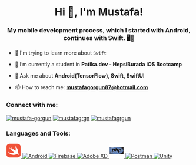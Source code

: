 <h1 align="center"> Hi 👋, I'm Mustafa! </h1>
<h3 align="center">My mobile development process, which I started with Android, continues with Swift. 🖥📲</h3>

- 🔭 I'm trying to learn more about `Swift`

- 🌱 I’m currently a student in **Patika.dev - HepsiBurada iOS Bootcamp**

- 💬 Ask me about **Android(TensorFlow), Swift, SwiftUI**

- 📫 How to reach me:  **mustafagorgun87@hotmail.com**

<h3 align="left">Connect with me:</h3>
<p align="left">
<a href="https://linkedin.com/in/mustafa-gorgun" target="blank"><img align="center" src="https://raw.githubusercontent.com/rahuldkjain/github-profile-readme-generator/master/src/images/icons/Social/linked-in-alt.svg" alt="mustafa-gorgun" height="30" width="40" /></a>
<a href="https://twitter.com/mustafagrgun" target="blank"><img align="center" src="https://raw.githubusercontent.com/rahuldkjain/github-profile-readme-generator/master/src/images/icons/Social/twitter.svg" alt="mustafagrgn" height="30" width="40" /></a>
<a href="https://www.instagram.com/mustafagrgun/?hl=tr" target="blank"><img align="center" src="https://raw.githubusercontent.com/rahuldkjain/github-profile-readme-generator/master/src/images/icons/Social/instagram.svg" alt="mustafagrgun" height="30" width="40" /></a>
 

<h3 align="left">Languages and Tools:</h3>
            
<p align="left">
            </a> <a href="https://developer.apple.com/swift/" target="_blank"> <img src="https://raw.githubusercontent.com/devicons/devicon/master/icons/swift/swift-original.svg" alt="Swift" width="40" height="40"/> </a>
            <a href="https://developer.android.com/" target="_blank"> <img src="https://developer.android.com/images/logos/android.svg" alt="Android" width="40" height="40"/> 
            </a> <a href="https://firebase.google.com/" target="_blank"> <img src="https://www.vectorlogo.zone/logos/firebase/firebase-icon.svg" alt="Firebase" width="40" height="40"/>
            </a> <a href="https://www.adobe.com" target="_blank"> <img src="https://www.adobe.com/content/dam/shared/images/product-icons/svg/xd.svg" alt="Adobe XD" width="40" height="40"/> 
         </a> <a href="https://www.php.net" target="_blank"> <img src="https://raw.githubusercontent.com/devicons/devicon/master/icons/php/php-original.svg" alt="php" width="40" height="40"/> </a> <a href="https://postman.com" target="_blank"> <img src="https://www.vectorlogo.zone/logos/getpostman/getpostman-icon.svg" alt="Postman" width="40" height="40"/>
  <a href="https://freebiesupply.com/logos/unity-logo/" target="_blank"> <img src="https://cdn.freebiesupply.com/logos/large/2x/unity-69-logo-png-transparent.png" alt="Unity" width="40" height="40"/>
             </p>
         
    
